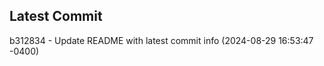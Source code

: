 
## Latest Commit
b312834 - Update README with latest commit info (2024-08-29 16:53:47 -0400) <Yunxi-Zhou>
